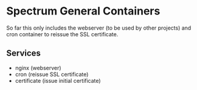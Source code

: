 # Spectrum General Containers

So far this only includes the webserver (to be used by other projects) and cron container to reissue the SSL certificate.

## Services
- nginx (webserver)
- cron (reissue SSL certificate)
- certificate (issue initial certificate)
